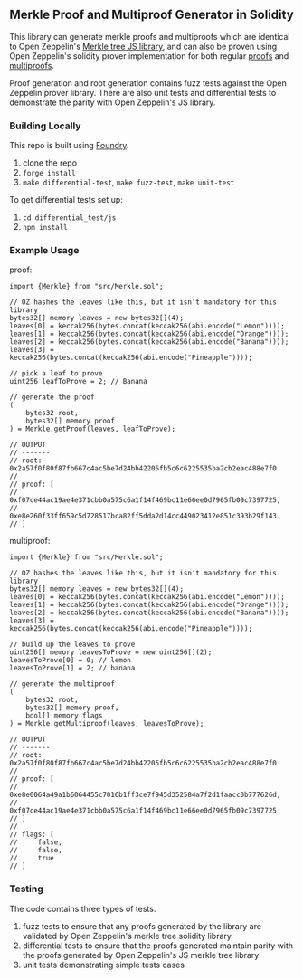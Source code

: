 ## Merkle Proof and Multiproof Generator in Solidity

This library can generate merkle proofs and multiproofs which are identical to Open Zeppelin's [Merkle tree JS library](https://github.com/OpenZeppelin/merkle-tree), and can also be proven using Open Zeppelin's solidity prover implementation for both regular [proofs](https://github.com/OpenZeppelin/openzeppelin-contracts/blob/28d9ac2bdb321b24fe06b8b916ee2962889f772b/contracts/utils/cryptography/MerkleProof.sol#L32) and [multiproofs](https://github.com/OpenZeppelin/openzeppelin-contracts/blob/28d9ac2bdb321b24fe06b8b916ee2962889f772b/contracts/utils/cryptography/MerkleProof.sol#L74).

Proof generation and root generation contains fuzz tests against the Open Zeppelin prover library. There are also unit tests and differential tests to demonstrate the parity with Open Zeppelin's JS library. 

### Building Locally
This repo is built using [Foundry](https://github.com/gakonst/foundry).
1. clone the repo
2. `forge install`
3. `make differential-test`, `make fuzz-test`, `make unit-test`

To get differential tests set up:
1. `cd differential_test/js`
2. `npm install`

### Example Usage

proof:
```solidity
import {Merkle} from "src/Merkle.sol";

// OZ hashes the leaves like this, but it isn't mandatory for this library
bytes32[] memory leaves = new bytes32[](4);
leaves[0] = keccak256(bytes.concat(keccak256(abi.encode("Lemon"))));
leaves[1] = keccak256(bytes.concat(keccak256(abi.encode("Orange"))));
leaves[2] = keccak256(bytes.concat(keccak256(abi.encode("Banana"))));
leaves[3] = keccak256(bytes.concat(keccak256(abi.encode("Pineapple"))));

// pick a leaf to prove
uint256 leafToProve = 2; // Banana

// generate the proof
(
    bytes32 root, 
    bytes32[] memory proof
) = Merkle.getProof(leaves, leafToProve);

// OUTPUT
// -------
// root: 0x2a57f0f80f87fb667c4ac5be7d24bb42205fb5c6c6225535ba2cb2eac488e7f0
//
// proof: [
//     0xf07ce44ac19ae4e371cbb0a575c6a1f14f469bc11e66ee0d7965fb09c7397725,
//     0xe8e260f33ff659c5d728517bca82ff5dda2d14cc449023412e851c393b29f143
// ]
```

multiproof:
```solidity
import {Merkle} from "src/Merkle.sol";

// OZ hashes the leaves like this, but it isn't mandatory for this library
bytes32[] memory leaves = new bytes32[](4);
leaves[0] = keccak256(bytes.concat(keccak256(abi.encode("Lemon"))));
leaves[1] = keccak256(bytes.concat(keccak256(abi.encode("Orange"))));
leaves[2] = keccak256(bytes.concat(keccak256(abi.encode("Banana"))));
leaves[3] = keccak256(bytes.concat(keccak256(abi.encode("Pineapple"))));

// build up the leaves to prove 
uint256[] memory leavesToProve = new uint256[](2);
leavesToProve[0] = 0; // lemon
leavesToProve[1] = 2; // banana 

// generate the multiproof
(
    bytes32 root, 
    bytes32[] memory proof, 
    bool[] memory flags
) = Merkle.getMultiproof(leaves, leavesToProve);

// OUTPUT
// -------
// root: 0x2a57f0f80f87fb667c4ac5be7d24bb42205fb5c6c6225535ba2cb2eac488e7f0
//
// proof: [
//     0xe8e0064a49a1b6064455c7016b1ff3ce7f945d352584a7f2d1faacc0b777626d,
//     0xf07ce44ac19ae4e371cbb0a575c6a1f14f469bc11e66ee0d7965fb09c7397725
// ]
//
// flags: [
//     false,
//     false,
//     true
// ]
```

### Testing

The code contains three types of tests.
1. fuzz tests to ensure that any proofs generated by the library are validated by Open Zeppelin's merkle tree solidity library
2. differential tests to ensure that the proofs generated maintain parity with the proofs generated by Open Zeppelin's JS merkle tree library
3. unit tests demonstrating simple tests cases
